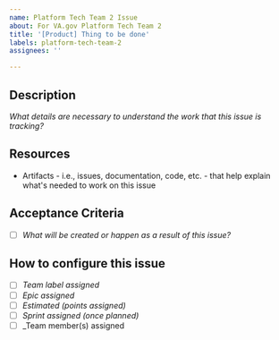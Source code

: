 ```yaml
---
name: Platform Tech Team 2 Issue
about: For VA.gov Platform Tech Team 2
title: '[Product] Thing to be done'
labels: platform-tech-team-2
assignees: ''

---
```


## Description
_What details are necessary to understand the work that this issue is tracking?_

## Resources 
- Artifacts - i.e., issues, documentation, code, etc. - that help explain what's needed to work on this issue

## Acceptance Criteria
- [ ] _What will be created or happen as a result of this issue?_

## How to configure this issue
- [ ] _Team label assigned_
- [ ] _Epic assigned_
- [ ] _Estimated (points assigned)_
- [ ] _Sprint assigned (once planned)_
- [ ] _Team member(s) assigned 
